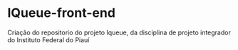 # IQueue-front-end
Criação do repositorio do projeto Iqueue, da disciplina de projeto integrador do Instituto Federal do Piauí
